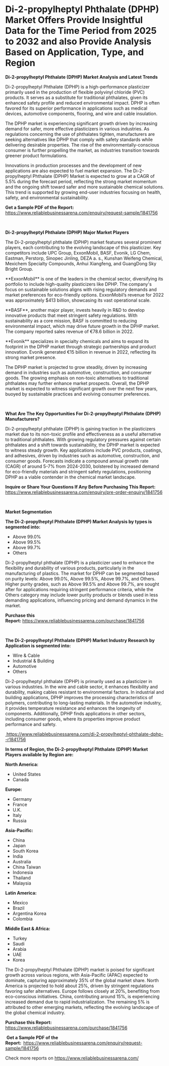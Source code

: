<p><h1>Di-2-propylheptyl Phthalate (DPHP) Market Offers Provide Insightful Data for the Time Period from 2025 to 2032 and also Provide Analysis Based on Application, Type, and Region</h1></p><p><strong>Di-2-propylheptyl Phthalate (DPHP) Market Analysis and Latest Trends</strong></p>
<p><p>Di-2-propylheptyl Phthalate (DPHP) is a high-performance plasticizer primarily used in the production of flexible polyvinyl chloride (PVC) products. It serves as a substitute for traditional phthalates, given its enhanced safety profile and reduced environmental impact. DPHP is often favored for its superior performance in applications such as medical devices, automotive components, flooring, and wire and cable insulation.</p><p>The DPHP market is experiencing significant growth driven by increasing demand for safer, more effective plasticizers in various industries. As regulations concerning the use of phthalates tighten, manufacturers are seeking alternatives like DPHP that comply with safety standards while delivering desirable properties. The rise of the environmentally-conscious consumer is further propelling the market, as industries transition towards greener product formulations.</p><p>Innovations in production processes and the development of new applications are also expected to fuel market expansion. The Di-2-propylheptyl Phthalate (DPHP) Market is expected to grow at a CAGR of 5.5% during the forecast period, reflecting the strong market momentum and the ongoing shift toward safer and more sustainable chemical solutions. This trend is supported by growing end-user industries focusing on health, safety, and environmental sustainability.</p></p>
<p><strong>Get a Sample PDF of the Report:&nbsp;</strong> <a href="https://www.reliablebusinessarena.com/enquiry/request-sample/1841756?utm_campaign=2958&utm_medium=2&utm_source=Github&utm_content=ia&utm_term=26032025&utm_id=di-2-propylheptyl-phthalate-dphp">https://www.reliablebusinessarena.com/enquiry/request-sample/1841756</a></p>
<p>&nbsp;</p>
<p><strong>Di-2-propylheptyl Phthalate (DPHP) Major Market Players</strong></p>
<p><p>The Di-2-propylheptyl phthalate (DPHP) market features several prominent players, each contributing to the evolving landscape of this plasticizer. Key competitors include UPC Group, ExxonMobil, BASF, Evonik, LG Chem, Eastman, Perstorp, Sinopec Jinling, DEZA a. s., Kunshan Weifeng Chemical, Mexichem Specialty Compounds, Anhui Xiangfeng, and GuangDong Sky Bright Group.</p><p>**ExxonMobil** is one of the leaders in the chemical sector, diversifying its portfolio to include high-quality plasticizers like DPHP. The company's focus on sustainable solutions aligns with rising regulatory demands and market preferences for eco-friendly options. ExxonMobil’s revenue for 2022 was approximately $413 billion, showcasing its vast operational scale.</p><p>**BASF**, another major player, invests heavily in R&D to develop innovative products that meet stringent safety regulations. With sustainability as a core mission, BASF is committed to reducing environmental impact, which may drive future growth in the DPHP market. The company reported sales revenue of €78.6 billion in 2022.</p><p>**Evonik** specializes in specialty chemicals and aims to expand its footprint in the DPHP market through strategic partnerships and product innovation. Evonik generated €15 billion in revenue in 2022, reflecting its strong market presence.</p><p>The DPHP market is projected to grow steadily, driven by increasing demand in industries such as automotive, construction, and consumer goods. The growing emphasis on non-toxic alternatives to traditional phthalates may further enhance market prospects. Overall, the DPHP market is expected to witness significant growth over the next few years, buoyed by sustainable practices and evolving consumer preferences.</p></p>
<p>&nbsp;</p>
<p><strong>What Are The Key Opportunities For Di-2-propylheptyl Phthalate (DPHP) Manufacturers?</strong></p>
<p><p>Di-2-propylheptyl phthalate (DPHP) is gaining traction in the plasticizers market due to its non-toxic profile and effectiveness as a useful alternative to traditional phthalates. With growing regulatory pressures against certain phthalates and a shift towards sustainability, the DPHP market is expected to witness steady growth. Key applications include PVC products, coatings, and adhesives, driven by industries such as automotive, construction, and consumer goods. Forecasts indicate a compound annual growth rate (CAGR) of around 5-7% from 2024-2030, bolstered by increased demand for eco-friendly materials and stringent safety regulations, positioning DPHP as a viable contender in the chemical market landscape.</p></p>
<p><strong>Inquire or Share Your Questions If Any Before Purchasing This Report:</strong> <a href="https://www.reliablebusinessarena.com/enquiry/pre-order-enquiry/1841756?utm_campaign=2958&utm_medium=2&utm_source=Github&utm_content=ia&utm_term=26032025&utm_id=di-2-propylheptyl-phthalate-dphp">https://www.reliablebusinessarena.com/enquiry/pre-order-enquiry/1841756</a></p>
<p>&nbsp;</p>
<p><strong>Market Segmentation</strong></p>
<p><strong>The Di-2-propylheptyl Phthalate (DPHP) Market Analysis by types is segmented into:</strong></p>
<p><ul><li>Above 99.0%</li><li>Above 99.5%</li><li>Above 99.7%</li><li>Others</li></ul></p>
<p><p>Di-2-propylheptyl phthalate (DPHP) is a plasticizer used to enhance the flexibility and durability of various products, particularly in the manufacturing of plastics. The market for DPHP can be segmented based on purity levels: Above 99.0%, Above 99.5%, Above 99.7%, and Others. Higher purity grades, such as Above 99.5% and Above 99.7%, are sought after for applications requiring stringent performance criteria, while the Others category may include lower purity products or blends used in less demanding applications, influencing pricing and demand dynamics in the market.</p></p>
<p><strong>Purchase this Report:&nbsp;</strong><a href="https://www.reliablebusinessarena.com/purchase/1841756?utm_campaign=2958&utm_medium=2&utm_source=Github&utm_content=ia&utm_term=26032025&utm_id=di-2-propylheptyl-phthalate-dphp">https://www.reliablebusinessarena.com/purchase/1841756</a></p>
<p>&nbsp;</p>
<p><strong>The Di-2-propylheptyl Phthalate (DPHP) Market Industry Research by Application is segmented into:</strong></p>
<p><ul><li>Wire & Cable</li><li>Industrial & Building</li><li>Automotive</li><li>Others</li></ul></p>
<p><p>Di-2-propylheptyl phthalate (DPHP) is primarily used as a plasticizer in various industries. In the wire and cable sector, it enhances flexibility and durability, making cables resistant to environmental factors. In industrial and building applications, DPHP improves the processing characteristics of polymers, contributing to long-lasting materials. In the automotive industry, it provides temperature resistance and enhances the longevity of components. Additionally, DPHP finds applications in other sectors, including consumer goods, where its properties improve product performance and safety.</p></p>
<p><a href="https://www.reliablebusinessarena.com/di-2-propylheptyl-phthalate-dphp--r1841756?utm_campaign=2958&utm_medium=2&utm_source=Github&utm_content=ia&utm_term=26032025&utm_id=di-2-propylheptyl-phthalate-dphp">&nbsp;https://www.reliablebusinessarena.com/di-2-propylheptyl-phthalate-dphp--r1841756</a></p>
<p><strong>In terms of Region, the Di-2-propylheptyl Phthalate (DPHP) Market Players available by Region are:</strong></p>
<p>
    <p> <strong> North America: </strong>
        <ul>
            <li>United States</li>
            <li>Canada</li>
        </ul>
        </p> 
    <p> <strong> Europe: </strong>
        <ul>
            <li>Germany</li>
            <li>France</li>
            <li>U.K.</li>
            <li>Italy</li>
            <li>Russia</li>
        </ul>
        </p> 
    <p> <strong> Asia-Pacific: </strong>
        <ul>
            <li>China</li>
            <li>Japan</li>
            <li>South Korea</li>
            <li>India</li>
            <li>Australia</li>
            <li>China Taiwan</li>
            <li>Indonesia</li>
            <li>Thailand</li>
            <li>Malaysia</li>
        </ul>
        </p> 
    <p> <strong> Latin America: </strong>
        <ul>
            <li>Mexico</li>
            <li>Brazil</li>
            <li>Argentina Korea</li>
            <li>Colombia</li>
        </ul>
        </p> 
    <p> <strong> Middle East & Africa: </strong>
        <ul>
            <li>Turkey</li>
            <li>Saudi</li>
            <li>Arabia</li>
            <li>UAE</li>
            <li>Korea</li>
        </ul>
    </p>
    </p>
<p><p>The Di-2-propylheptyl Phthalate (DPHP) market is poised for significant growth across various regions, with Asia-Pacific (APAC) expected to dominate, capturing approximately 35% of the global market share. North America is projected to hold about 25%, driven by stringent regulations favoring safer alternatives. Europe follows closely at 20%, benefiting from eco-conscious initiatives. China, contributing around 15%, is experiencing increased demand due to rapid industrialization. The remaining 5% is attributed to other emerging markets, reflecting the evolving landscape of the global chemical industry.</p></p>
<p><strong>Purchase this Report: </strong><a href="https://www.reliablebusinessarena.com/purchase/1841756?utm_campaign=2958&utm_medium=2&utm_source=Github&utm_content=ia&utm_term=26032025&utm_id=di-2-propylheptyl-phthalate-dphp">https://www.reliablebusinessarena.com/purchase/1841756</a></p>
<p>&nbsp;<strong>Get a Sample PDF of the Report:&nbsp;&nbsp;</strong><a href="https://www.reliablebusinessarena.com/enquiry/request-sample/1841756?utm_campaign=2958&utm_medium=2&utm_source=Github&utm_content=ia&utm_term=26032025&utm_id=di-2-propylheptyl-phthalate-dphp">https://www.reliablebusinessarena.com/enquiry/request-sample/1841756</a></p>
<p><strong></strong></p>
<p>Check more reports on <a href="https://www.reliablebusinessarena.com/?utm_campaign=2958&utm_medium=2&utm_source=Github&utm_content=ia&utm_term=26032025&utm_id=di-2-propylheptyl-phthalate-dphp">https://www.reliablebusinessarena.com/</a></p>